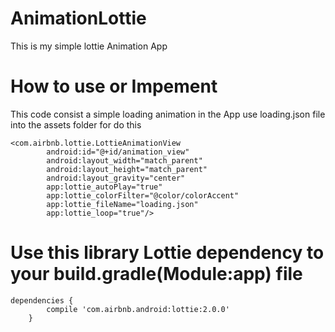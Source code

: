 # AnimationLottie
This is my simple lottie Animation App

# How to use or Impement
This code consist a simple loading animation in the App use loading.json file into the assets folder for do this

```
<com.airbnb.lottie.LottieAnimationView
        android:id="@+id/animation_view"
        android:layout_width="match_parent"
        android:layout_height="match_parent"
        android:layout_gravity="center"
        app:lottie_autoPlay="true"
        app:lottie_colorFilter="@color/colorAccent"
        app:lottie_fileName="loading.json"
        app:lottie_loop="true"/>
```
        
# Use this library Lottie dependency to your build.gradle(Module:app) file

```
dependencies {
        compile 'com.airbnb.android:lottie:2.0.0'
    }
```
